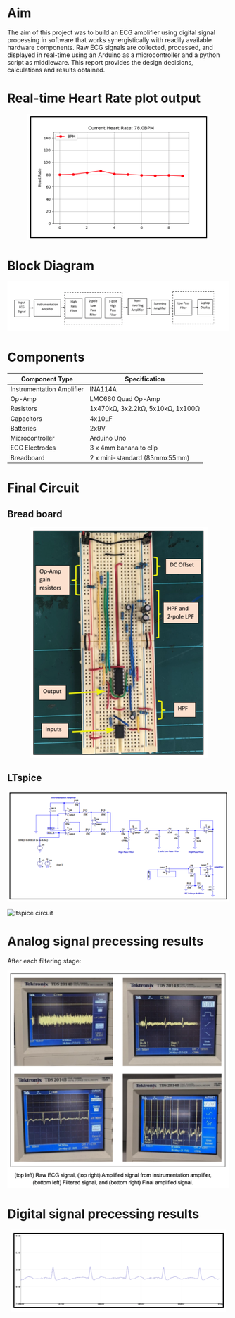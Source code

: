 # Aim
The aim of this project was to build an ECG amplifier using digital signal processing in software that works synergistically with readily available hardware components. Raw ECG signals are collected, processed, and displayed in real-time using an Arduino as a microcontroller and a python script as middleware. This report provides the design decisions, calculations and results obtained.

# Real-time Heart Rate plot output
<p align="center">
  <img src="./images/real_time_hr.png">
</p>

# Block Diagram
<p align="center">
  <img src="./images/block.png">
</p>

# Components
| Component Type     | Specification |
| ----------- | ----------- |
| Instrumentation Amplifier | INA114A       |
| Op-Amp   | LMC660 Quad Op-Amp        |
| Resistors   | 1x470kΩ, 3x2.2kΩ, 5x10kΩ, 1x100Ω       |
| Capacitors  | 4x10μF        |
| Batteries  | 2x9V       |
| Microcontroller   | Arduino Uno        |
| ECG Electrodes  | 3 x 4mm banana to clip       |
| Breadboard   | 2 x mini-standard (83mmx55mm)       |

# Final Circuit
## Bread board
<p align="center">
  <img src="./images/circuit.png">
</p>

## LTspice
<p align="center">
  <img src="./images/ltspice.png">
</p>

![ltspice circuit]()
# Analog signal precessing results 
After each filtering stage:
<p align="center">
  <img src="./images/dso.png">
</p>

# Digital signal precessing results 
<p align="center">
  <img src="./images/arduino_hr.png">
</p>

